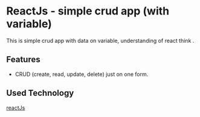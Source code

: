 # ReactJs - simple crud app (with variable)
This is simple crud app with data on variable, understanding of react think . <br>

## Features
* CRUD (create, read, update, delete) just on one form.

## Used Technology
[reactJs](https://reactjs.org/)
